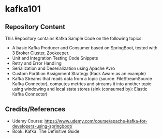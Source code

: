 # kafka101 
<h2>Repository Content</h2>

This Repository contains Kafka Sample Code on the following topics:
- A basic Kafka Producer and Consumer based on SpringBoot, tested with 3 Broker Cluster, Zookeeper.
- Unit and Integration Testing Code Snippets
- Retry and Error Handling
- Serialization and Deserialization using Apache Avro
- Custom Partition Assignment Strategy (Rack Aware as an example)
- Kafka Streams that reads data from a topic (source: FileStreamSource Kafka Connector), computes metrics and streams it into another topic using windowing and local state stores (sink (consumed by): Elastic Kafka Connector)

<h2>Credits/References</h2>

- Udemy Course: https://www.udemy.com/course/apache-kafka-for-developers-using-springboot/
- Book: Kafka: The Definitive Guide
